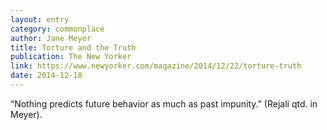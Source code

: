 ```yaml
---
layout: entry
category: commonplace
author: Jane Meyer
title: Torture and the Truth
publication: The New Yorker
link: https://www.newyorker.com/magazine/2014/12/22/torture-truth
date: 2014-12-18
---
```


“Nothing predicts future behavior as much as past impunity.” (Rejali qtd. in Meyer).
